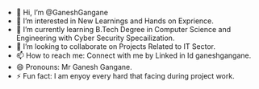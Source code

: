 - 👋 Hi, I’m @GaneshGangane
- 👀 I’m interested in New Learnings and Hands on Exprience.
- 🌱 I’m currently learning B.Tech Degree in Computer Science and Engineering with Cyber Security Specailization.
- 💞️ I’m looking to collaborate on Projects Related to IT Sector.
- 📫 How to reach me: Connect with me by Linked in Id ganeshgangane.
- 😄 Pronouns: Mr Ganesh Gangane.
- ⚡ Fun fact: I am enyoy every hard that facing during project work.

<!---
GaneshGangane/GaneshGangane is a ✨ special ✨ repository because its `README.md` (this file) appears on your GitHub profile.
You can click the Preview link to take a look at your changes.
--->
